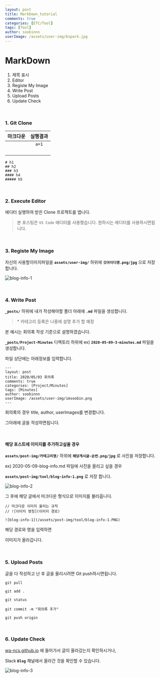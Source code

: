 ```yaml
---
layout: post
title: MarkDown_tutorial
comments: true
categories: [ETC/Tool]
tags: [Tool]
author: soobinnn
userImage: /assets/user-img/bspark.jpg
---
```


# MarkDown

1. 제목 표시
2. Editor
3. Registe My Image
4. Write Post
5. Upload Posts
6. Update Check

<br/>

### 1. Git Clone 

|  <center>마크다운</center> |  <center>실행결과</center> |
|:--------|:--------:|
| ``` ``` | ``` a=1 ``` |
|         |             |
|         |             |
|         |             |
|         |             |

```
# h1
## h2
### h3
#### h4
##### h5
```

<br/>

### 2. Execute Editor

에디터 실행하여 받은 Clone 프로젝트를 엽니다.

> 본 포스팅은 `VS Code` 에디터를 사용했습니다. 원하시는 에디터를 사용하시면됩니다.

<br/>

### 3. Registe My Image

자신의 사용할이미지파일을 __`assets/user-img/`__ 하위에 __`깃아이디명.png/jpg`__ 으로 저장합니다.

![blog-info-1](/assets/post-img/tool/blog-info-1.PNG)

<br/>

### 4. Write Post

__`_posts/`__ 하위에 내가 작성해야할 폴더 아래에 __`.md`__ 파일을 생성합니다.

> \* 카테고리 등록은 나중에 설명 추가 할 예정

본 예시는 회의록 작성 기준으로 설명하겠습니다.

__`_posts/Project-Minutes`__ 디렉토리 하위에 ex) __`2020-05-09-3-minutes.md`__ 파일을 생성합니다.

파일 상단에는 아래정보를 입력합니다.
```
---
layout: post
title: 2020/05/03 회의록
comments: true
categories: [Project/Minutes]
tags: [Minutes]
author: soobinnn
userImage: /assets/user-img/imsoobin.png
---
```

회의록의 경우 title, author, userImages를 변경합니다.

그아래에 글을 작성하면됩니다.

<br/>

#### 해당 포스트에 이미지를 추가하고싶을 경우

__`assets/post-img/카테고리명/`__ 하위에 __`해당게시글-순번.png/jpg`__ 로 사진을 저장합니다.

ex) 2020-05-09-blog-info.md 파일에 사진을 올리고 싶을 경우

__`assets/post-img/tool/blog-info-1.png`__ 로 저장 합니다.

![blog-info-2](/assets/post-img/tool/blog-info-2.PNG)

그 후에 해당 글에서 마크다운 형식으로 이미지를 불러옵니다.
```
// 마크다운 이미지 올리는 규칙
// ![이미지 명칭](이미지 경로)

![blog-info-1](/assets/post-img/tool/blog-info-1.PNG)
```
해당 경로와 명을 입력하면

이미지가 올라갑니다.

<br/>

### 5. Upload Posts

글을 다 작성하고 난 후 글을 올리시려면 Git push하시면됩니다.

```
git pull

git add .

git status

git commit -m "회의록 추가"

git push origin
```

<br/>

### 6. Update Check

[wa-ncs.github.io](https://wa-ncs.github.io/) 에 들어가서 글이 올라갔는지 확인하시거나,

Slack __`Blog`__ 채널에서 올라간 것을 확인할 수 있습니다.

![blog-info-3](/assets/post-img/tool/blog-info-3.PNG)

